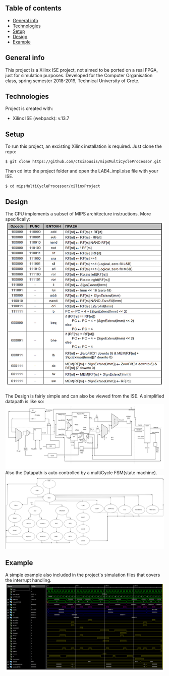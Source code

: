## Table of contents
* [General info](#general-info)
* [Technologies](#technologies)
* [Setup](#setup)
* [Design](#design)
* [Example](#example)

## General info
This project is a Xilinx ISE project, not aimed to be ported on a real FPGA, just for simulation purposes. Developed for the Computer Organisation class, spring semester 2018-2019, Technical University of Crete. 
	
## Technologies
Project is created with:
* Xilinx ISE (webpack): v.13.7
	
## Setup
To run this project, an excisting Xilinx installation is required.
Just clone the repo:

```
$ git clone https://github.com/ctsiaousis/mipsMultiCycleProcessor.git 
```

Then cd into the project folder and open the LAB4_impl.xise file with your ISE.

```
$ cd mipsMultiCycleProcessor/xilinxProject
```

## Design
The CPU implements a subset of MIPS architecture instructions.
More specifically:
![Instruction schema](./images/instructions.png)

The Design is fairly simple and can also be viewed from the ISE. A simplified datapath is like so:
![Datapath schema](./images/simpleDatapath.png)
Also the Datapath is auto controlled by a multiCycle FSM(state machine).
![Control schema](./images/mcCONTROLfsm.png)

## Example
A simple example also included in the project's simulation files that covers the interrupt handling.
![Simulation schema](./images/simulation.png)
